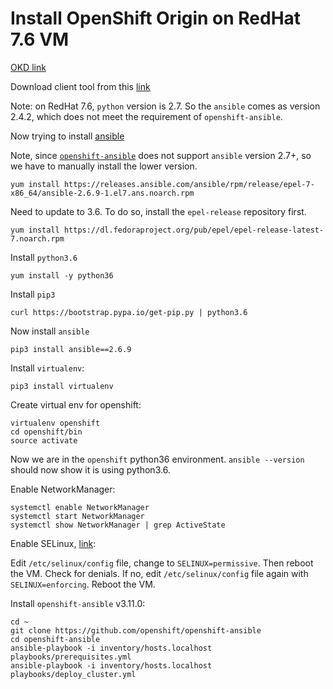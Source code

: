 # Install OpenShift Origin on RedHat 7.6 VM

[OKD link](https://github.com/openshift/origin)

Download client tool from this [link](https://github.com/openshift/origin/releases)

Note: on RedHat 7.6, `python` version is 2.7. So the `ansible` comes as version 2.4.2, which does not meet the requirement of `openshift-ansible`. 

Now trying to install [ansible](https://docs.ansible.com/ansible/latest/installation_guide/intro_installation.html#latest-release-via-dnf-or-yum)

Note, since [`openshift-ansible`](https://github.com/openshift/openshift-ansible) does not support `ansible` version 2.7+, so we have to manually install the lower version.

```command line
yum install https://releases.ansible.com/ansible/rpm/release/epel-7-x86_64/ansible-2.6.9-1.el7.ans.noarch.rpm
```

Need to update to 3.6. To do so, install the `epel-release` repository first.

```command line
yum install https://dl.fedoraproject.org/pub/epel/epel-release-latest-7.noarch.rpm
```

Install `python3.6`

```command line
yum install -y python36
```

Install `pip3`

```command line
curl https://bootstrap.pypa.io/get-pip.py | python3.6
```

Now install `ansible`

```command line
pip3 install ansible==2.6.9
```

Install `virtualenv`:

```command line
pip3 install virtualenv
```

Create virtual env for openshift:

```command line
virtualenv openshift
cd openshift/bin
source activate
```

Now we are in the `openshift` python36 environment. `ansible --version` should now show it is using python3.6.

Enable NetworkManager:

```
systemctl enable NetworkManager
systemctl start NetworkManager
systemctl show NetworkManager | grep ActiveState
```

Enable SELinux, [link](https://access.redhat.com/documentation/en-us/red_hat_enterprise_linux/7/html/selinux_users_and_administrators_guide/sect-security-enhanced_linux-working_with_selinux-changing_selinux_modes): 

Edit `/etc/selinux/config` file, change to `SELINUX=permissive`. Then reboot the VM.
Check for denials. If no, edit `/etc/selinux/config` file again with `SELINUX=enforcing`. Reboot the VM.

Install `openshift-ansible` v3.11.0:

```command line
cd ~
git clone https://github.com/openshift/openshift-ansible
cd openshift-ansible
ansible-playbook -i inventory/hosts.localhost playbooks/prerequisites.yml
ansible-playbook -i inventory/hosts.localhost playbooks/deploy_cluster.yml
```

